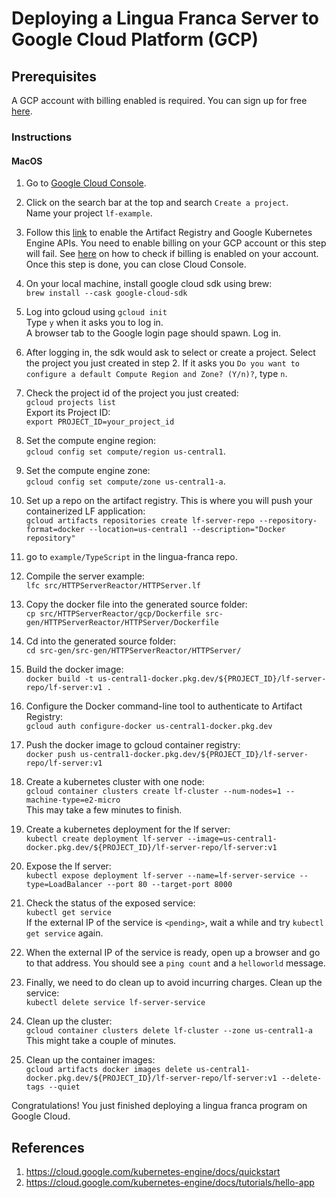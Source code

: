 # Deploying a Lingua Franca Server to Google Cloud Platform (GCP)

## Prerequisites
A GCP account with billing enabled is required. You can sign up for free [here](https://cloud.google.com/free).

### Instructions

#### MacOS
1. Go to [Google Cloud Console](https://console.cloud.google.com/). 

2. Click on the search bar at the top and search `Create a project`. <br />
Name your project `lf-example`. 

3. Follow this [link](https://console.cloud.google.com/flows/enableapi?apiid=artifactregistry.googleapis.com,container.googleapis.com) to enable the Artifact Registry and Google Kubernetes Engine APIs. You need to enable billing on your GCP account or this step will fail. See [here](https://cloud.google.com/billing/docs/how-to/modify-project#confirm_billing_is_enabled_on_a_project) on how to check if billing is enabled on your account. Once this step is done, you can close Cloud Console.

4. On your local machine, install google cloud sdk using brew:  <br /> 
`brew install --cask google-cloud-sdk`


5. Log into gcloud using `gcloud init` <br />
Type `y` when it asks you to log in. <br />
A browser tab to the Google login page should spawn. Log in.

6. After logging in, the sdk would ask to select or create a project. Select the project you just created in step 2. If it asks you `Do you want to configure a default Compute Region and Zone? (Y/n)?`, type `n`. 

7. Check the project id of the project you just created: <br />
`gcloud projects list`<br />
Export its Project ID:<br /> 
`export PROJECT_ID=your_project_id`

8. Set the compute engine region: <br />
`gcloud config set compute/region us-central1`.

9. Set the compute engine zone: <br />
`gcloud config set compute/zone us-central1-a`.

10. Set up a repo on the artifact registry. This is where you will push your containerized LF application: <br />
`gcloud artifacts repositories create lf-server-repo --repository-format=docker --location=us-central1 --description="Docker repository"`

11. go to `example/TypeScript` in the lingua-franca repo.

12. Compile the server example: <br />
`lfc src/HTTPServerReactor/HTTPServer.lf`

13. Copy the docker file into the generated source folder: <br />
`cp src/HTTPServerReactor/gcp/Dockerfile src-gen/HTTPServerReactor/HTTPServer/Dockerfile`

14. Cd into the generated source folder: <br /> 
`cd src-gen/src-gen/HTTPServerReactor/HTTPServer/`

15. Build the docker image: <br /> 
`docker build -t us-central1-docker.pkg.dev/${PROJECT_ID}/lf-server-repo/lf-server:v1 .`

16. Configure the Docker command-line tool to authenticate to Artifact Registry: <br />
`gcloud auth configure-docker us-central1-docker.pkg.dev`

17. Push the docker image to gcloud container registry: <br />
`docker push us-central1-docker.pkg.dev/${PROJECT_ID}/lf-server-repo/lf-server:v1`

18. Create a kubernetes cluster with one node: <br />
`gcloud container clusters create lf-cluster --num-nodes=1 --machine-type=e2-micro` <br />
This may take a few minutes to finish. 

19. Create a kubernetes deployment for the lf server: <br />
`kubectl create deployment lf-server --image=us-central1-docker.pkg.dev/${PROJECT_ID}/lf-server-repo/lf-server:v1`

20. Expose the lf server: <br />
`kubectl expose deployment lf-server --name=lf-server-service --type=LoadBalancer --port 80 --target-port 8000`

21. Check the status of the exposed service: <br />
`kubectl get service`<br />
If the external IP of the service is `<pending>`, wait a while and try `kubectl get service` again.

22. When the external IP of the service is ready, open up a browser and go to that address. You should see a `ping count` and a `helloworld` message.

23. Finally, we need to do clean up to avoid incurring charges. Clean up the service: <br />
`kubectl delete service lf-server-service`


24. Clean up the cluster:<br />
`gcloud container clusters delete lf-cluster --zone us-central1-a` <br />
This might take a couple of minutes.

25. Clean up the container images: <br />
`gcloud artifacts docker images delete us-central1-docker.pkg.dev/${PROJECT_ID}/lf-server-repo/lf-server:v1 --delete-tags --quiet`


Congratulations! You just finished deploying a lingua franca program on Google Cloud.


## References
1. https://cloud.google.com/kubernetes-engine/docs/quickstart
2. https://cloud.google.com/kubernetes-engine/docs/tutorials/hello-app
